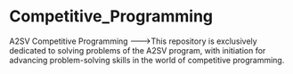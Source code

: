 # Competitive_Programming
A2SV Competitive Programming
--->This repository is exclusively dedicated to solving problems of the A2SV program, with initiation for advancing problem-solving skills in the world of competitive programming.
